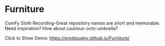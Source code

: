 # Furniture
ComFy Sloth Recording-Great repository names are short and memorable. Need inspiration? How about cautious-octo-umbrella?


Click to Show Demo: https://prodipudoy.github.io/Furniture/
